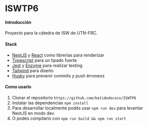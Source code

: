 # ISWTP6

#### Introducción

Proyecto para la cátedra de ISW de UTN-FRC.

#### Stack

- [NextJS](https://www.npmjs.com/package/next) y [React](https://www.npmjs.com/package/react) como librerías para renderizar
- [Typescript](https://www.typescriptlang.org/) para un tipado fuerte
- [Jest](https://jestjs.io/) y [Enzyme](https://enzymejs.github.io/enzyme/) para realizar testing
- [Tailwind](https://tailwindcss.com/) para diseño
- [Husky](https://github.com/typicode/husky) para prevenir commits y push érroneos

#### Como usarlo

1. Clonar el repositorio `https://github.com/batidodecoco/ISWTP6`
2. Instalar las dependencias `npm install`
3. Para desarrollar localmente podés usar `npm run dev` para levantar NextJS en modo dev.
4. O podés compilarlo con `npm run build && npm run start`
